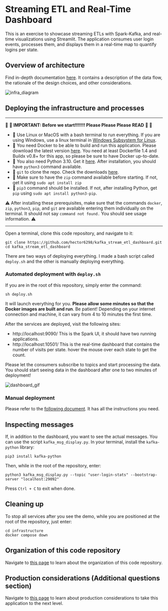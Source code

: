 # Streaming ETL and Real-Time Dashboard

This is an exercise to showcase streaming ETLs with Spark-Kafka, and real-time visualizations using Streamlit.
The application consumes user login events, processes them, and displays them in a real-time map to quantify logins per state.

## Overview of architecture
Find in-depth documentation [here](https://github.com/hector6298/kafka_stream_etl_dashboard/blob/main/docs/architecture_overview.md). It contains a description of the data flow, the rationale of the design choices, and other considerations.

![infra_diagram](https://github.com/user-attachments/assets/7b1237ba-bf0a-4f8e-a464-e8c9b1eac136)

## Deploying the infrastructure and processes
--- 
:rotating_light: :rotating_light: **IMPORTANT: Before we start!!!!!!! Please Please Please READ** :rotating_light: :rotating_light:
- :rotating_light: Use Linux or MacOS with a bash terminal to run everything. If you are using Windows, use a linux terminal in [Windows Subsystem for Linux](https://learn.microsoft.com/en-us/windows/wsl/install).
- :rotating_light: You need Docker to be able to build and run this application. Please download the latest version [here](https://docs.docker.com/get-started/get-docker/). You need at least Dockerfile 1.4 and Buildx v0.8+ for this app, so please be sure to have Docker up-to-date.
- :rotating_light: You also need Python 3.10. Get it [here](https://www.python.org/downloads/release/python-3100/). After installation, you should have `python3` command available.
- :rotating_light: `git` to clone the repo. Check the downloads [here](https://git-scm.com/downloads).
- :rotating_light: Make sure to have the `zip` command available before starting. If not, get it using `sudo apt install zip`
- :rotating_light: `pip3` command should be installed. If not, after installing Python, get `pip` using `sudo apt install python3-pip`.

:warning: After installing these prerequisites, make sure that the commands `docker`, `zip`, `python3`, `pip`, and `git` are available entering them individually on the terminal. It should not say `command not found.` You should see usage information. :warning:

---
Open a terminal, clone this code repository, and navigate to it:

```
git clone https://github.com/hector6298/kafka_stream_etl_dashboard.git
cd kafka_stream_etl_dashboard
```

There are two ways of deploying everything. I made a bash script called `deploy.sh` and the other is manually deploying everything.


### Automated deployment with `deploy.sh`

If you are in the root of this repository, simply enter the command:

```
sh deploy.sh
```

It will launch everything for you. **Please allow some minutes so that the Docker images are built and run**. Be patient!
Depending on your internet connection and machine, it can vary from 4 to 10 minutes the first time.

After the services are deployed, visit the following sites:

- http://localhost:9090/ This is the Spark UI, it should have two running applications.
- http://localhost:10501/ This is the real-time dashboard that contains the number of visits per state. hover the mouse over each state to get the count.


Please let the consumers subscribe to topics and start processing the data. You should start seeing data in the dashboard after one to two minutes of deployment!

![dashboard_gif](https://github.com/user-attachments/assets/571b039d-e7a0-4742-b32e-4681c31b1d7e)


### Manual deployment

Please refer to the [following document](https://github.com/hector6298/kafka_stream_etl_dashboard/blob/main/docs/manual_deployment.md). It has all the instructions you need.


## Inspecting messages
If, in addition to the dashboard, you want to see the actual messages. You can use the script `kafka_msg_display.py`.
In your terminal, install the `kafka-python` library:

```
pip3 install kafka-python
```

Then, while in the root of the repository, enter:

```
python3 kafka_msg_display.py --topic "user-login-stats" --bootstrap-server "localhost:29092"
```

Press `Ctrl + C` to exit when done.

## Cleaning up
To stop all services after you see the demo, while you are positioned at the root of the repository, just enter:

```
cd infrastructure
docker compose down
```


## Organization of this code repository

Navigate to [this page](https://github.com/hector6298/kafka_stream_etl_dashboard/blob/main/docs/code_organization.md) to learn about the organization of this code repository.

## Production considerations (Additional questions section)

Navigate to [this page](https://github.com/hector6298/kafka_stream_etl_dashboard/blob/main/docs/additional_questions.md) to learn about production considerations to take this application to the next level.



